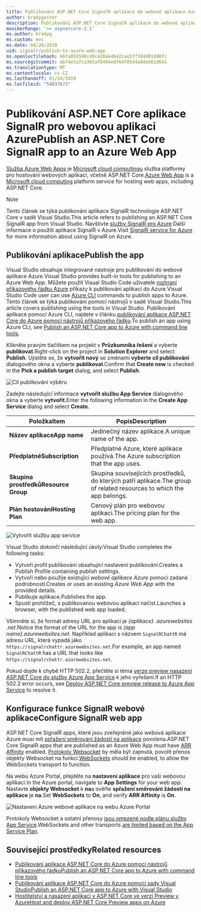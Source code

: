 ```yaml
---
title: Publikování ASP.NET Core SignalR aplikace do webové aplikace Azure
author: bradygaster
description: Publikování ASP.NET Core SignalR aplikace do webové aplikace Azure
monikerRange: '>= aspnetcore-2.1'
ms.author: bradyg
ms.custom: mvc
ms.date: 04/20/2018
uid: signalr/publish-to-azure-web-app
ms.openlocfilehash: 66fa855590c49c4284e4b42cae57f3d4d81dd0fc
ms.sourcegitcommit: ebf4e5a7ca301af8494edf64f85d4a8deb61d641
ms.translationtype: MT
ms.contentlocale: cs-CZ
ms.lasthandoff: 01/24/2019
ms.locfileid: "54837673"
---
```

# <a name="publish-an-aspnet-core-signalr-app-to-an-azure-web-app"></a><span data-ttu-id="bd91b-103">Publikování ASP.NET Core aplikace SignalR pro webovou aplikaci Azure</span><span class="sxs-lookup"><span data-stu-id="bd91b-103">Publish an ASP.NET Core SignalR app to an Azure Web App</span></span>

<span data-ttu-id="bd91b-104">[Služba Azure Web Apps](/azure/app-service/app-service-web-overview) je [Microsoft cloud computingu](https://azure.microsoft.com/) služba platformy pro hostování webových aplikací, včetně ASP.NET Core.</span><span class="sxs-lookup"><span data-stu-id="bd91b-104">[Azure Web App](/azure/app-service/app-service-web-overview) is a [Microsoft cloud computing](https://azure.microsoft.com/) platform service for hosting web apps, including ASP.NET Core.</span></span>

> [!NOTE]
> <span data-ttu-id="bd91b-105">Tento článek se týká publikování aplikace SignalR technologie ASP.NET Core v sadě Visual Studio.</span><span class="sxs-lookup"><span data-stu-id="bd91b-105">This article refers to publishing an ASP.NET Core SignalR app from Visual Studio.</span></span> <span data-ttu-id="bd91b-106">Navštivte [služby SignalR pro Azure](https://azure.microsoft.com/en-gb/services/signalr-service?) Další informace o použití aplikace SignalR v Azure.</span><span class="sxs-lookup"><span data-stu-id="bd91b-106">Visit [SignalR service for Azure](https://azure.microsoft.com/en-gb/services/signalr-service?) for more information about using SignalR on Azure.</span></span>

## <a name="publish-the-app"></a><span data-ttu-id="bd91b-107">Publikování aplikace</span><span class="sxs-lookup"><span data-stu-id="bd91b-107">Publish the app</span></span>

<span data-ttu-id="bd91b-108">Visual Studio obsahuje integrované nástroje pro publikování do webové aplikace Azure.</span><span class="sxs-lookup"><span data-stu-id="bd91b-108">Visual Studio provides built-in tools for publishing to an Azure Web App.</span></span> <span data-ttu-id="bd91b-109">Můžete použít Visual Studio Code uživatele [rozhraní příkazového řádku Azure](/cli/azure) příkazy k publikování aplikací do Azure.</span><span class="sxs-lookup"><span data-stu-id="bd91b-109">Visual Studio Code user can use [Azure CLI](/cli/azure) commands to publish apps to Azure.</span></span> <span data-ttu-id="bd91b-110">Tento článek se týká publikování pomocí nástrojů v sadě Visual Studio.</span><span class="sxs-lookup"><span data-stu-id="bd91b-110">This article covers publishing using the tools in Visual Studio.</span></span> <span data-ttu-id="bd91b-111">Publikování aplikace pomocí Azure CLI, najdete v článku [publikování aplikace ASP.NET Core do Azure pomocí nástrojů příkazového řádku](/azure/app-service/app-service-web-get-started-dotnet).</span><span class="sxs-lookup"><span data-stu-id="bd91b-111">To publish an app using Azure CLI, see [Publish an ASP.NET Core app to Azure with command line tools](/azure/app-service/app-service-web-get-started-dotnet).</span></span>

<span data-ttu-id="bd91b-112">Klikněte pravým tlačítkem na projekt v **Průzkumníka řešení** a vyberte **publikovat**.</span><span class="sxs-lookup"><span data-stu-id="bd91b-112">Right-click on the project in **Solution Explorer** and select **Publish**.</span></span> <span data-ttu-id="bd91b-113">Ujistěte se, že **vytvořit nový** se změnami **vyberte cíl publikování** dialogového okna a vyberte **publikovat**.</span><span class="sxs-lookup"><span data-stu-id="bd91b-113">Confirm that **Create new** is checked in the **Pick a publish target** dialog, and select **Publish**.</span></span>

![Cíl publikování výběru](publish-to-azure-web-app/_static/pick-publish-target-dialog.png)

<span data-ttu-id="bd91b-115">Zadejte následující informace **vytvořit službu App Service** dialogového okna a vyberte **vytvořit**.</span><span class="sxs-lookup"><span data-stu-id="bd91b-115">Enter the following information in the **Create App Service** dialog and select **Create**.</span></span>

| <span data-ttu-id="bd91b-116">Položka</span><span class="sxs-lookup"><span data-stu-id="bd91b-116">Item</span></span> | <span data-ttu-id="bd91b-117">Popis</span><span class="sxs-lookup"><span data-stu-id="bd91b-117">Description</span></span> |
| ---- | ----------- |
| <span data-ttu-id="bd91b-118">**Název aplikace**</span><span class="sxs-lookup"><span data-stu-id="bd91b-118">**App name**</span></span> | <span data-ttu-id="bd91b-119">Jedinečný název aplikace.</span><span class="sxs-lookup"><span data-stu-id="bd91b-119">A unique name of the app.</span></span> |
| <span data-ttu-id="bd91b-120">**Předplatné**</span><span class="sxs-lookup"><span data-stu-id="bd91b-120">**Subscription**</span></span> | <span data-ttu-id="bd91b-121">Předplatné Azure, které aplikace používá.</span><span class="sxs-lookup"><span data-stu-id="bd91b-121">The Azure subscription that the app uses.</span></span> |
| <span data-ttu-id="bd91b-122">**Skupina prostředků**</span><span class="sxs-lookup"><span data-stu-id="bd91b-122">**Resource Group**</span></span> | <span data-ttu-id="bd91b-123">Skupina souvisejících prostředků, do kterých patří aplikace.</span><span class="sxs-lookup"><span data-stu-id="bd91b-123">The group of related resources to which the app belongs.</span></span>  |
| <span data-ttu-id="bd91b-124">**Plán hostování**</span><span class="sxs-lookup"><span data-stu-id="bd91b-124">**Hosting Plan**</span></span> | <span data-ttu-id="bd91b-125">Cenový plán pro webovou aplikaci.</span><span class="sxs-lookup"><span data-stu-id="bd91b-125">The pricing plan for the web app.</span></span> |

![Vytvořit službu app service](publish-to-azure-web-app/_static/create-app-service-dialog.png)

<span data-ttu-id="bd91b-127">Visual Studio dokončí následující úkoly:</span><span class="sxs-lookup"><span data-stu-id="bd91b-127">Visual Studio completes the following tasks:</span></span>

* <span data-ttu-id="bd91b-128">Vytvoří profil publikování obsahující nastavení publikování.</span><span class="sxs-lookup"><span data-stu-id="bd91b-128">Creates a Publish Profile containing publish settings.</span></span>
* <span data-ttu-id="bd91b-129">Vytvoří nebo použije existující *webové aplikace Azure* pomocí zadané podrobnosti.</span><span class="sxs-lookup"><span data-stu-id="bd91b-129">Creates or uses an existing *Azure Web App* with the provided details.</span></span>
* <span data-ttu-id="bd91b-130">Publikuje aplikace.</span><span class="sxs-lookup"><span data-stu-id="bd91b-130">Publishes the app.</span></span>
* <span data-ttu-id="bd91b-131">Spustí prohlížeč, s publikovanou webovou aplikaci načíst.</span><span class="sxs-lookup"><span data-stu-id="bd91b-131">Launches a browser, with the published web app loaded.</span></span>

<span data-ttu-id="bd91b-132">Všimněte si, že formát adresy URL pro aplikaci je *{aplikace} .azurewebsites .net*.</span><span class="sxs-lookup"><span data-stu-id="bd91b-132">Notice the format of the URL for the app is *{app name}.azurewebsites.net*.</span></span> <span data-ttu-id="bd91b-133">Například aplikaci s názvem `SignalRChattR` má adresu URL, která vypadá jako `https://signalrchattr.azurewebsites.net`.</span><span class="sxs-lookup"><span data-stu-id="bd91b-133">For example, an app named `SignalRChattR` has a URL that looks like `https://signalrchattr.azurewebsites.net`.</span></span>

<span data-ttu-id="bd91b-134">Pokud dojde k chybě HTTP 502.2, přečtěte si téma [verze preview nasazení ASP.NET Core do služby Azure App Service](xref:host-and-deploy/azure-apps/index) k jeho vyřešení.</span><span class="sxs-lookup"><span data-stu-id="bd91b-134">If an HTTP 502.2 error occurs, see [Deploy ASP.NET Core preview release to Azure App Service](xref:host-and-deploy/azure-apps/index) to resolve it.</span></span>

## <a name="configure-signalr-web-app"></a><span data-ttu-id="bd91b-135">Konfigurace funkce SignalR webové aplikace</span><span class="sxs-lookup"><span data-stu-id="bd91b-135">Configure SignalR web app</span></span>

<span data-ttu-id="bd91b-136">ASP.NET Core SignalR apps, které jsou zveřejněné jako webová aplikace Azure musí mít [spřažení směrování žádostí na aplikace](https://en.wikipedia.org/wiki/Application_Request_Routing) povolena.</span><span class="sxs-lookup"><span data-stu-id="bd91b-136">ASP.NET Core SignalR apps that are published as an Azure Web App must have [ARR Affinity](https://en.wikipedia.org/wiki/Application_Request_Routing) enabled.</span></span> <span data-ttu-id="bd91b-137">[Protokoly Websocket](xref:fundamentals/websockets) by měla být zapnutá, povolit přenos objekty Websocket na funkci.</span><span class="sxs-lookup"><span data-stu-id="bd91b-137">[WebSockets](xref:fundamentals/websockets) should be enabled, to allow the WebSockets transport to function.</span></span>

<span data-ttu-id="bd91b-138">Na webu Azure Portal, přejděte na **nastavení aplikace** pro vaši webovou aplikaci.</span><span class="sxs-lookup"><span data-stu-id="bd91b-138">In the Azure portal, navigate to **App Settings** for your web app.</span></span> <span data-ttu-id="bd91b-139">Nastavte **objekty Websocket** k **na**a ověřte **spřažení směrování žádostí na aplikace** je **na**.</span><span class="sxs-lookup"><span data-stu-id="bd91b-139">Set **WebSockets** to **On**, and verify **ARR Affinity** is **On**.</span></span>

![Nastavení Azure webové aplikace na webu Azure Portal](publish-to-azure-web-app/_static/azure-web-app-settings.png)

 <span data-ttu-id="bd91b-141">Protokoly Websocket a ostatní přenosy [jsou omezené podle plánu služby App Service](/azure/azure-subscription-service-limits#app-service-limits).</span><span class="sxs-lookup"><span data-stu-id="bd91b-141">WebSockets and other transports [are limited based on the App Service Plan](/azure/azure-subscription-service-limits#app-service-limits).</span></span>

## <a name="related-resources"></a><span data-ttu-id="bd91b-142">Související prostředky</span><span class="sxs-lookup"><span data-stu-id="bd91b-142">Related resources</span></span>

* [<span data-ttu-id="bd91b-143">Publikování aplikace ASP.NET Core do Azure pomocí nástrojů příkazového řádku</span><span class="sxs-lookup"><span data-stu-id="bd91b-143">Publish an ASP.NET Core app to Azure with command line tools</span></span>](/azure/app-service/app-service-web-get-started-dotnet)
* [<span data-ttu-id="bd91b-144">Publikování aplikace ASP.NET Core do Azure pomocí sady Visual Studio</span><span class="sxs-lookup"><span data-stu-id="bd91b-144">Publish an ASP.NET Core app to Azure with Visual Studio</span></span>](xref:tutorials/publish-to-azure-webapp-using-vs)
* [<span data-ttu-id="bd91b-145">Hostitelství a nasazení aplikací v ASP.NET Core ve verzi Preview v Azure</span><span class="sxs-lookup"><span data-stu-id="bd91b-145">Host and deploy ASP.NET Core Preview apps on Azure</span></span>](xref:host-and-deploy/azure-apps/index#deploy-aspnet-core-preview-release-to-azure-app-service)
